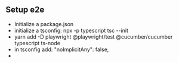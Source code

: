 ## Setup e2e

* Initialize a package.json
* initialize a tsconfig: npx -p typescript tsc --init
* yarn add -D playwright @playwright/test @cucumber/cucumber typescript ts-node
* in tsconfig add: "noImplicitAny": false, 
* 